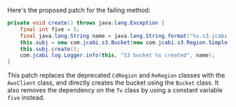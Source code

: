 Here's the proposed patch for the failing method:

```java
private void create() throws java.lang.Exception {
    final int five = 5;
    final java.lang.String name = java.lang.String.format("%s.s3.jcabi.com", org.apache.commons.lang3.RandomStringUtils.randomAlphabetic(five).toLowerCase(java.util.Locale.ENGLISH));
    this.subj = new com.jcabi.s3.Bucket(new com.jcabi.s3.Region.Simple(name, com.jcabi.s3.BucketRule.SECRET)).region(new com.jcabi.s3.impl.AwsClient(com.amazonaws.services.s3.AmazonS3ClientBuilder.standard().withRegion(com.amazonaws.regions.Regions.DEFAULT).build())).bucket(name);
    this.subj.create();
    com.jcabi.log.Logger.info(this, "S3 bucket %s created", name);
}
```

This patch replaces the deprecated `CdRegion` and `ReRegion` classes with the `AwsClient` class, and directly creates the bucket using the `Bucket` class. It also removes the dependency on the `Tv` class by using a constant variable `five` instead.